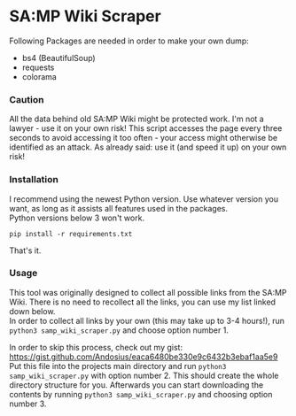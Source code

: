 # SA:MP Wiki Scraper

Following Packages are needed in order to make your own dump:

- bs4 (BeautifulSoup)
- requests
- colorama

### Caution

All the data behind old SA:MP Wiki might be protected work. I'm not a lawyer - use it on your own risk!
This script accesses the page every three seconds to avoid accessing it too often - your access might otherwise be identified as an attack. As already said: use it (and speed it up) on your own risk!

### Installation
I recommend using the newest Python version. Use whatever version you want, as long as it assists all features used in the packages.  
Python versions below 3 won't work.

```
pip install -r requirements.txt
```
  
That's it.

### Usage

This tool was originally designed to collect all possible links from the SA:MP Wiki. There is no need to recollect all the links, you can use my list linked down below.  
In order to collect all links by your own (this may take up to 3-4 hours!), run `python3 samp_wiki_scraper.py` and choose option number 1.
  
In order to skip this process, check out my gist: https://gist.github.com/Andosius/eaca6480be330e9c6432b3ebaf1aa5e9
Put this file into the projects main directory and run `python3 samp_wiki_scraper.py` with option number 2. This should create the whole directory structure for you.
Afterwards you can start downloading the contents by running `python3 samp_wiki_scraper.py` and choosing option number 3.
